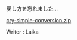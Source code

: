 戻し方を忘れました…

[cry-simple-conversion.zip](https://score.wanictf.org/storage/rd6uex6si8ovnzjh6djzv794q80lb7u9/cry-simple-conversion.zip)

Writer : Laika
